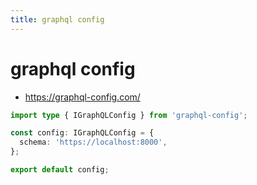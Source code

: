 ```yaml
---
title: graphql config
---
```


# graphql config

- https://graphql-config.com/

```ts title="graphql.config.ts"
import type { IGraphQLConfig } from 'graphql-config';

const config: IGraphQLConfig = {
  schema: 'https://localhost:8000',
};

export default config;
```
